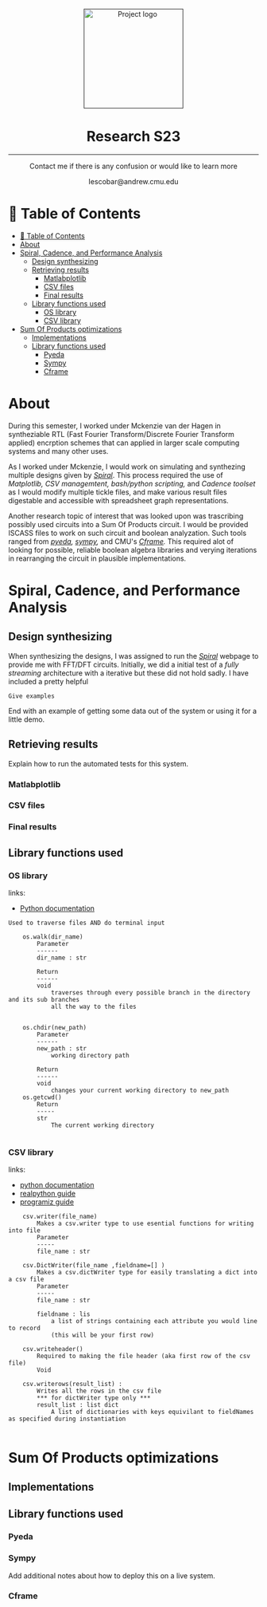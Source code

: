 <p align="center">
  <a href="" rel="noopener">
 <img width=200px height=200px src="https://i.imgur.com/6wj0hh6.jpg" alt="Project logo"></a>
</p>

<h1 align="center">Research S23</h1>

<div align="center">

</div>

---

<p align="center"> Contact me if there is any confusion or would like to learn more
    <br> 
</p>
<p align="center"> Iescobar@andrew.cmu.edu
    <br> 
</p>

# 📝 Table of Contents

- [📝 Table of Contents](#-table-of-contents)
- [About](#about)
- [Spiral, Cadence, and Performance Analysis](#spiral-cadence-and-performance-analysis)
  - [Design synthesizing](#design-synthesizing)
  - [Retrieving results](#retrieving-results)
    - [Matlabplotlib](#matlabplotlib)
    - [CSV files](#csv-files)
    - [Final results](#final-results)
  - [Library functions used](#library-functions-used)
    - [OS library](#os-library)
    - [CSV library](#csv-library)
- [Sum Of Products optimizations ](#sum-of-products-optimizations-)
  - [Implementations](#implementations)
  - [Library functions used](#library-functions-used-1)
    - [Pyeda](#pyeda)
    - [Sympy ](#sympy-)
    - [Cframe](#cframe)

# About<a name = "about"></a>

During this semester, I worked under Mckenzie van der Hagen in syntheziable RTL (Fast Fourier Transform/Discrete Fourier Transform applied) encrption schemes that can applied in larger scale computing systems and many other uses.

As I worked under Mckenzie, I would work on simulating and synthezing multiple designs given by
<i>[Spiral](https://pmilder.ece.stonybrook.edu/dftgen_adv/)</i>.
This process required the use of <i>Matplotlib, CSV managemtent, bash/python scripting, </i>and <i>Cadence toolset</i> as 
I would modify multiple tickle files, and make various result files digestable and accessible with spreadsheet graph representations.

Another research topic of interest that was looked upon was trascribing possibly used circuits into a Sum Of Products circuit. I would be provided ISCASS files to work on such circuit and boolean analyzation.
Such tools ranged from <i>[pyeda](https://pyeda.readthedocs.io/en/latest/), [sympy](https://www.sympy.org/en/index.html), </i> and CMU's <i> [Cframe](<./cframe_src/cframe_html/intro.html>).</i> This required alot of looking for possible, reliable boolean algebra libraries and verying iterations
in rearranging the circuit in plausible implementations.

# Spiral, Cadence, and Performance Analysis

## Design synthesizing

When synthesizing the designs, I was assigned to run the <i>[Spiral](https://pmilder.ece.stonybrook.edu/dftgen_adv/)</i> webpage to provide me with FFT/DFT circuits.
Initially, we did a initial test of a *fully streaming* architecture with a iterative but these did not hold sadly. I have included a pretty helpful

```
Give examples
```


End with an example of getting some data out of the system or using it for a little demo.

## Retrieving results

Explain how to run the automated tests for this system.

### Matlabplotlib

### CSV files

### Final results

## Library functions used

### OS library
links:
- [Python documentation](https://docs.python.org/3/library/os.html)
```
Used to traverse files AND do terminal input

    os.walk(dir_name) 
        Parameter
        ------
        dir_name : str
        
        Return
        ------
        void 
            traverses through every possible branch in the directory and its sub branches 
            all the way to the files
        

    os.chdir(new_path) 
        Parameter
        ------
        new_path : str
            working directory path    

        Return
        ------
        void 
            changes your current working directory to new_path
    os.getcwd() 
        Return
        -----
        str
            The current working directory
        
```
### CSV library
links:

- [python documentation](https://docs.python.org/3/library/csv.html)
- [realpython guide](https://realpython.com/python-csv/)
- [programiz guide](https://www.programiz.com/python-programming/csv)
```
    csv.writer(file_name) 
        Makes a csv.writer type to use esential functions for writing into file
        Parameter 
        -----
        file_name : str

    csv.DictWriter(file_name ,fieldname=[] )
        Makes a csv.dictWriter type for easily translating a dict into a csv file
        Parameter
        -----
        file_name : str
        
        fieldname : lis
            a list of strings containing each attribute you would line to record
            (this will be your first row)
        
    csv.writeheader()
        Required to making the file header (aka first row of the csv file)
        Void

    csv.writerows(result_list) :
        Writes all the rows in the csv file
        *** for dictWriter type only ***
        result_list : list dict
            A list of dictionaries with keys equivilant to fieldNames as specified during instantiation
        
```


# Sum Of Products optimizations <a name="usage"></a>

## Implementations

## Library functions used

### Pyeda

### Sympy <a name = "deployment"></a>

Add additional notes about how to deploy this on a live system.

### Cframe

